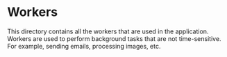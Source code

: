 # Workers

This directory contains all the workers that are used in the application.
Workers are used to perform background tasks that are not time-sensitive. For
example, sending emails, processing images, etc.
